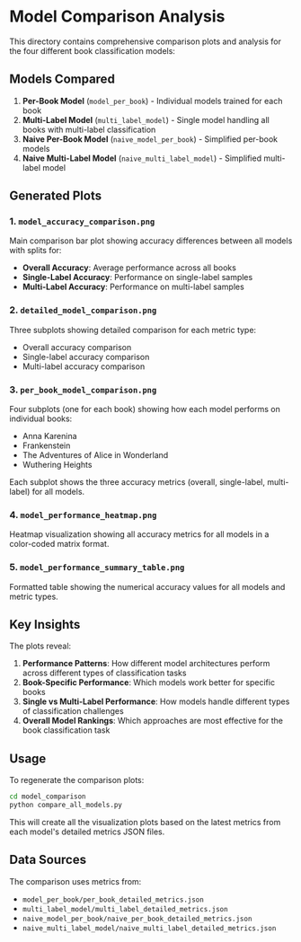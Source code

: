 # Model Comparison Analysis

This directory contains comprehensive comparison plots and analysis for the four different book classification models:

## Models Compared

1. **Per-Book Model** (`model_per_book`) - Individual models trained for each book
2. **Multi-Label Model** (`multi_label_model`) - Single model handling all books with multi-label classification
3. **Naive Per-Book Model** (`naive_model_per_book`) - Simplified per-book models
4. **Naive Multi-Label Model** (`naive_multi_label_model`) - Simplified multi-label model

## Generated Plots

### 1. `model_accuracy_comparison.png`
Main comparison bar plot showing accuracy differences between all models with splits for:
- **Overall Accuracy**: Average performance across all books
- **Single-Label Accuracy**: Performance on single-label samples
- **Multi-Label Accuracy**: Performance on multi-label samples

### 2. `detailed_model_comparison.png`
Three subplots showing detailed comparison for each metric type:
- Overall accuracy comparison
- Single-label accuracy comparison  
- Multi-label accuracy comparison

### 3. `per_book_model_comparison.png`
Four subplots (one for each book) showing how each model performs on individual books:
- Anna Karenina
- Frankenstein
- The Adventures of Alice in Wonderland
- Wuthering Heights

Each subplot shows the three accuracy metrics (overall, single-label, multi-label) for all models.

### 4. `model_performance_heatmap.png`
Heatmap visualization showing all accuracy metrics for all models in a color-coded matrix format.

### 5. `model_performance_summary_table.png`
Formatted table showing the numerical accuracy values for all models and metric types.

## Key Insights

The plots reveal:

1. **Performance Patterns**: How different model architectures perform across different types of classification tasks
2. **Book-Specific Performance**: Which models work better for specific books
3. **Single vs Multi-Label Performance**: How models handle different types of classification challenges
4. **Overall Model Rankings**: Which approaches are most effective for the book classification task

## Usage

To regenerate the comparison plots:

```bash
cd model_comparison
python compare_all_models.py
```

This will create all the visualization plots based on the latest metrics from each model's detailed metrics JSON files.

## Data Sources

The comparison uses metrics from:
- `model_per_book/per_book_detailed_metrics.json`
- `multi_label_model/multi_label_detailed_metrics.json`
- `naive_model_per_book/naive_per_book_detailed_metrics.json`
- `naive_multi_label_model/naive_multi_label_detailed_metrics.json` 
